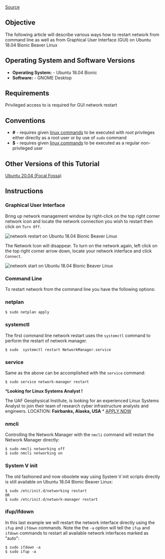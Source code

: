 [Source](https://linuxconfig.org/how-to-restart-network-on-ubuntu-18-04-bionic-beaver-linux "Permalink to How to restart network on Ubuntu 18.04 Bionic Beaver Linux - LinuxConfig.org")

## Objective

The following article will describe various ways how to restart network from command line as well as from Graphical User Interface (GUI) on Ubuntu 18.04 Bionic Beaver Linux 

## Operating System and Software Versions

* **Operating System:** - Ubuntu 18.04 Bionic
* **Software:** - GNOME Desktop

## Requirements

Privileged access to is required for GUI network restart 

## Conventions

* **\#** - requires given [linux commands](https://linuxconfig.org/linux-commands) to be executed with root privileges either directly as a root user or by use of `sudo` command
* **$** - requires given [linux commands](https://linuxconfig.org/linux-commands) to be executed as a regular non-privileged user

## Other Versions of this Tutorial

 [Ubuntu 20.04 (Focal Fossa)](https://linuxconfig.org/how-to-restart-network-on-ubuntu-20-04-lts-focal-fossa) 

## Instructions

### Graphical User Interface

Bring up network management window by right-click on the top right corner network icon and locate the network connection you wish to restart then click on `Turn Off`.

![network restart on Ubuntu 18.04 Bionic Beaver Linux](https://linuxconfig.org/images/restart-network-gui-ubuntu-18.04-bionic-beaver.png)

 The Network Icon will disappear. To turn on the network again, left click on the top right corner arrow down, locate your network interface and click `Connect`.

![network start on Ubuntu 18.04 Bionic Beaver Linux](https://linuxconfig.org/images/restart-network-gui-on-ubuntu-18.04-bionic-beaver.png)

### Command Line

To restart network from the command line you have the following options: 

### netplan

    $ sudo netplan apply

### systemctl

The first command line network restart uses the `systemctl` command to perform the restart of network manager. 

    $ sudo  systemctl restart NetworkManager.service

### service

Same as the above can be accomplished with the `service` command: 

    $ sudo service network-manager restart

***Looking for Linux Systems Analyst !**

 The UAF Geophysical Institute, is looking for an experienced Linux Systems Analyst to join their team of research cyber infrastructure analysts and engineers. LOCATION: **Fairbanks, Alaska, USA**
 *
[APPLY NOW](http://bit.ly/2Prk1Ts)

### nmcli

Controlling the Network Manager with the `nmcli` command will restart the Network Manager directly: 

    $ sudo nmcli networking off
    $ sudo nmcli networking on

### System V init

The old fashioned and now obsolete way using System V init scripts directly is still available on Ubuntu 18.04 Bionic Beaver Linux: 

    $ sudo /etc/init.d/networking restart
    OR
    $ sudo /etc/init.d/network-manager restart

### ifup/ifdown

In this last example we will restart the network interface directly using the `ifup` and `ifdown` commands. Note the the `-a` option will tell the `ifup` and `ifdown` commands to restart all available network interfaces marked as "auto": 

    $ sudo ifdown -a
    $ sudo ifup -a